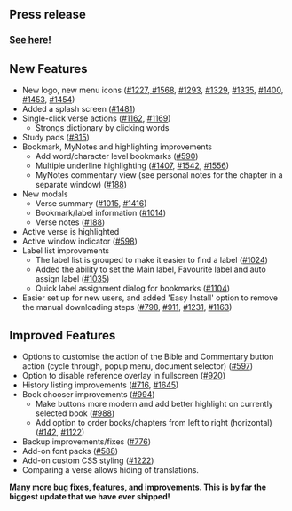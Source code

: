 ## Press release
### [See here!](https://github.com/AndBible/and-bible/wiki/Press-release:-Bible-Study-App-version-4.0-has-been-released)

## New Features
- New logo, new menu icons ([#1227](https://github.com/AndBible/and-bible/issues/1227),[ #1568](https://github.com/AndBible/and-bible/issues/1568), [#1293](https://github.com/AndBible/and-bible/issues/1293), [#1329](https://github.com/AndBible/and-bible/issues/1329), [#1335](https://github.com/AndBible/and-bible/issues/1335), [#1400](https://github.com/AndBible/and-bible/issues/1400), [#1453](https://github.com/AndBible/and-bible/issues/1453), [#1454](https://github.com/AndBible/and-bible/issues/1454))
- Added a splash screen ([#1481](https://github.com/AndBible/and-bible/issues/1481))
- Single-click verse actions ([#1162](https://github.com/AndBible/and-bible/issues/1162), [#1169](https://github.com/AndBible/and-bible/issues/1169))
  - Strongs dictionary by clicking words
- Study pads ([#815](https://github.com/AndBible/and-bible/issues/815))
- Bookmark, MyNotes and highlighting improvements
  - Add word/character level bookmarks ([#590](https://github.com/AndBible/and-bible/issues/590))
  - Multiple underline highlighting ([#1407](https://github.com/AndBible/and-bible/issues/1407), [#1542](https://github.com/AndBible/and-bible/pull/1542), [#1556](https://github.com/AndBible/and-bible/pull/1556))
  - MyNotes commentary view (see personal notes for the chapter in a separate window) ([#188](https://github.com/AndBible/and-bible/issues/188))
- New modals
  - Verse summary ([#1015](https://github.com/AndBible/and-bible/issues/1015), [#1416](https://github.com/AndBible/and-bible/issues/1416))
  - Bookmark/label information ([#1014](https://github.com/AndBible/and-bible/issues/1014))
  - Verse notes ([#188](https://github.com/AndBible/and-bible/issues/188))
- Active verse is highlighted
- Active window indicator ([#598](https://github.com/AndBible/and-bible/issues/598))
- Label list improvements
  - The label list is grouped to make it easier to find a label ([#1024](https://github.com/AndBible/and-bible/issues/1024))
  - Added the ability to set the Main label, Favourite label and auto assign label ([#1035](https://github.com/AndBible/and-bible/issues/1035))
  - Quick label assignment dialog for bookmarks ([#1104](https://github.com/AndBible/and-bible/issues/1104))
- Easier set up for new users, and added 'Easy Install' option to remove the manual downloading steps ([#798](https://github.com/AndBible/and-bible/issues/798), [#911](https://github.com/AndBible/and-bible/pull/911), [#1231](https://github.com/AndBible/and-bible/issues/1231), [#1163](https://github.com/AndBible/and-bible/issues/1163))

## Improved Features
- Options to customise the action of the Bible and Commentary button action (cycle through, popup menu, document selector) ([#597](https://github.com/AndBible/and-bible/issues/597))
- Option to disable reference overlay in fullscreen ([#920](https://github.com/AndBible/and-bible/pull/920))
- History listing improvements ([#716](https://github.com/AndBible/and-bible/pull/716), [#1645](https://github.com/AndBible/and-bible/pull/1645))
- Book chooser improvements ([#994](https://github.com/AndBible/and-bible/pull/994))
  - Make buttons more modern and add better highlight on currently selected book ([#988](https://github.com/AndBible/and-bible/pull/988))
  - Add option to order books/chapters from left to right (horizontal) ([#142](https://github.com/AndBible/and-bible/issues/142), [#1122](https://github.com/AndBible/and-bible/issues/1122))
- Backup improvements/fixes ([#776](https://github.com/AndBible/and-bible/pull/776))
- Add-on font packs ([#588](https://github.com/AndBible/and-bible/issues/558))
- Add-on custom CSS styling ([#1222](https://github.com/AndBible/and-bible/issues/1222))
- Comparing a verse allows hiding of translations.

**Many more bug fixes, features, and improvements. This is by far the biggest update that we have ever shipped!**